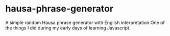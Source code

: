 # hausa-phrase-generator
A simple random Hausa phrase generator with English interpretation
One of the things I did during my early days of learning Javascript.

